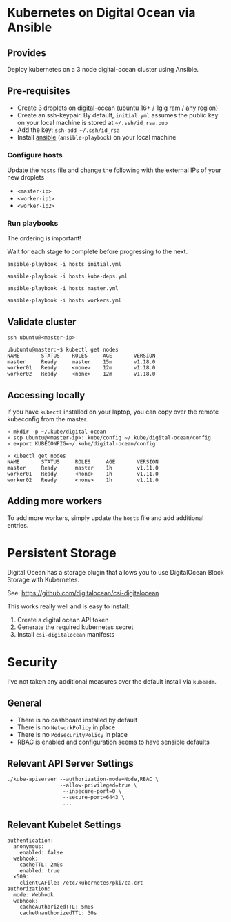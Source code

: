 # Kubernetes on Digital Ocean via Ansible

## Provides

Deploy kubernetes on a 3 node digital-ocean cluster using Ansible.

## Pre-requisites

- Create 3 droplets on digital-ocean (ubuntu 16+ / 1gig ram / any region)
- Create an ssh-keypair. By default, `initial.yml` assumes the public key on your local machine is stored at `~/.ssh/id_rsa.pub`
- Add the key: `ssh-add ~/.ssh/id_rsa`
- Install [ansible](https://docs.ansible.com/ansible/latest/installation_guide/intro_installation.html) (`ansible-playbook`) on your local machine

### Configure hosts

Update the `hosts` file and change the following with the external IPs of your new droplets

- `<master-ip>`
- `<worker-ip1>`
- `<worker-ip2>`

### Run playbooks

The ordering is important!

Wait for each stage to complete before progressing to the next.

```
ansible-playbook -i hosts initial.yml
```

```
ansible-playbook -i hosts kube-deps.yml
```

```
ansible-playbook -i hosts master.yml
```

```
ansible-playbook -i hosts workers.yml
```

## Validate cluster

```
ssh ubuntu@<master-ip>
```

```
ububuntu@master:~$ kubectl get nodes
NAME       STATUS    ROLES     AGE       VERSION
master     Ready     master    15m       v1.18.0
worker01   Ready     <none>    12m       v1.18.0
worker02   Ready     <none>    12m       v1.18.0
```

## Accessing locally

If you have `kubectl` installed on your laptop, you can copy over the remote kubeconfig from the master.

```
» mkdir -p ~/.kube/digital-ocean
» scp ubuntu@<master-ip>:.kube/config ~/.kube/digital-ocean/config
» export KUBECONFIG=~/.kube/digital-ocean/config

» kubectl get nodes
NAME       STATUS     ROLES     AGE       VERSION
master     Ready      master    1h        v1.11.0
worker01   Ready      <none>    1h        v1.11.0
worker02   Ready      <none>    1h        v1.11.0
```

## Adding more workers

To add more workers, simply update the `hosts` file and add additional entries.

# Persistent Storage

Digital Ocean has a storage plugin that allows you to use DigitalOcean Block Storage with Kubernetes.

See: https://github.com/digitalocean/csi-digitalocean

This works really well and is easy to install:

1. Create a digital ocean API token
2. Generate the required kubernetes secret
3. Install `csi-digitalocean` manifests

# Security

I've not taken any additional measures over the default install via `kubeadm`.

## General

- There is no dashboard installed by default
- There is no `NetworkPolicy` in place
- There is no `PodSecurityPolicy` in place
- RBAC is enabled and configuration seems to have sensible defaults

## Relevant API Server Settings

```
./kube-apiserver --authorization-mode=Node,RBAC \
                 --allow-privileged=true \
                  --insecure-port=0 \
                  --secure-port=6443 \
                  ...
```

## Relevant Kubelet Settings

```
authentication:
  anonymous:
    enabled: false
  webhook:
    cacheTTL: 2m0s
    enabled: true
  x509:
    clientCAFile: /etc/kubernetes/pki/ca.crt
authorization:
  mode: Webhook
  webhook:
    cacheAuthorizedTTL: 5m0s
    cacheUnauthorizedTTL: 30s
```
